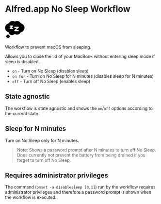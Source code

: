 # Alfred.app No Sleep Workflow

<img src="assets/no-sleep.png" width="64" height="64" alt="No Sleep" />

Workflow to prevent macOS from sleeping.

Allows you to close the lid of your MacBook without entering sleep mode if sleep is disabled.

* `on` - Turn on No Sleep (disables sleep)
* `on for` - Turn on No Sleep for N minutes (disables sleep for N minutes)
* `off` - Turn off No Sleep (enables sleep)

## State agnostic

The workflow is state agnostic and shows the `on`/`off` options according to the current state.

## Sleep for N minutes

Turn on No Sleep only for N minutes.
> Note: Shows a password prompt after N minutes to turn off No Sleep. Does currently not prevent the battery from being drained if you forget to turn off No Sleep.

## Requires administrator privileges

The command (`pmset -a disablesleep [0,1]`) run by the workflow requires administrator privileges and therefore a password prompt is shown when the workflow is executed.
